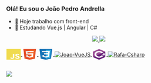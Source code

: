 ### Olá! Eu sou o João Pedro Andrella

- 🔭 Hoje trabalho com front-end
- 🌱 Estudando Vue.js | Angular | C#

<div align="center">
  <a href="https://github.com/joaopedroandrella">
<img height="150em" src="https://github-readme-stats.vercel.app/api?username=joaopedroandrella&show_icons=true&theme=dracula&include_all_commits=true&count_private=true"/> 
  <img height="120em" src="https://github-readme-stats.vercel.app/api/top-langs/?username=joaopedroandrella&layout=compact&langs_count=7&theme=dracula"/>
</div>

<div style="display: inline_block"><br>
  <img align="center" alt="Rafa-Js" height="30" width="40" src="https://raw.githubusercontent.com/devicons/devicon/master/icons/javascript/javascript-plain.svg">
  <img align="center" alt="Rafa-HTML" height="30" width="40" src="https://raw.githubusercontent.com/devicons/devicon/master/icons/html5/html5-original.svg">
  <img align="center" alt="Rafa-CSS" height="30" width="40" src="https://raw.githubusercontent.com/devicons/devicon/master/icons/css3/css3-original.svg">
  <img align="center" alt="Joao-VueJS" height="30" width="40" src="https://cdn.jsdelivr.net/gh/devicons/devicon/icons/vuejs/vuejs-original.svg" >
  <img align="center" alt="Rafa-Csharp" height="30" width="40" src="https://raw.githubusercontent.com/devicons/devicon/master/icons/csharp/csharp-original.svg">
  <img align="center" alt="Rafa-Csharp" height="30" width="40" src="https://cdn.jsdelivr.net/gh/devicons/devicon/icons/angularjs/angularjs-original.svg">
</div>

 ##
 
 <div>
  <a href="https://www.linkedin.com/in/joaopedroandrella/" target="_blank"><img src="https://img.shields.io/badge/-LinkedIn-%230077B5?style=for-the-badge&logo=linkedin&logoColor=white" target="_blank"></a> 
 </div>
